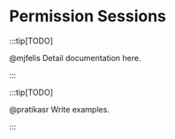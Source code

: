 # Permission Sessions

:::tip[TODO]

@mjfelis
Detail documentation here.

:::

:::tip[TODO]

@pratikasr
Write examples.

:::
